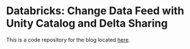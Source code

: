 # Databricks: Change Data Feed with Unity Catalog and Delta Sharing
This is a code repository for the blog located [here](https://medium.com/p/6dc13df47927/edit).
